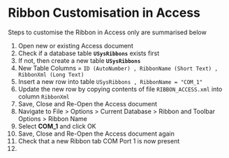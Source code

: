 # Ribbon Customisation in Access


Steps to customise the Ribbon in Access only are summarised below

1. Open new or existing Access document
2. Check if a database table **`USysRibbons`** exists first
3. If not, then create a new table **`USysRibbons`** 
4. New Table Columns = `ID (AutoNumber) , RibbonName (Short Text) , RibbonXml (Long Text)`
5. Insert a new row into table `USysRibbons , RibbonName = "COM_1"`
6. Update the new row by copying contents of file `RIBBON_ACCESS.xml` into column `RibbonXml`
7. Save, Close and Re-Open the Access document
8. Navigate to File > Options > Current Database > Ribbon and Toolbar Options > Ribbon Name
9. Select **COM_1** and click OK
10. Save, Close and Re-Open the Access document again
11. Check that a new Ribbon tab COM Port 1 is now present
12. 
  

